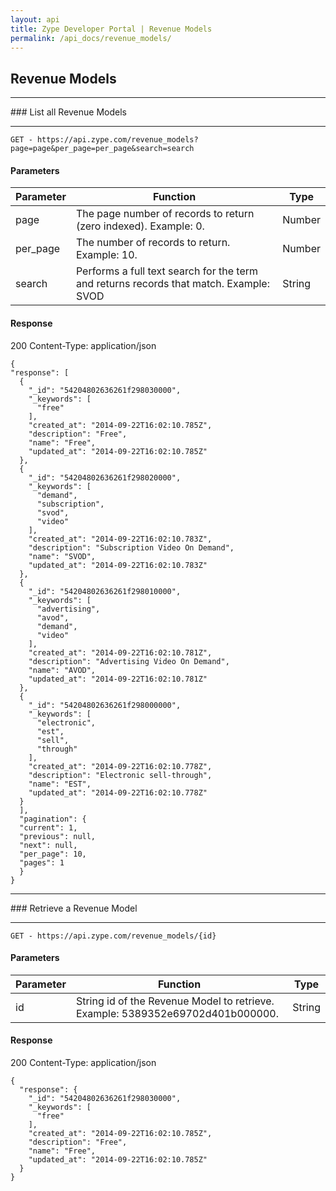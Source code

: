```yaml
---
layout: api
title: Zype Developer Portal | Revenue Models
permalink: /api_docs/revenue_models/
---
```


## Revenue Models
<hr>
### List all Revenue Models
<hr>
<pre><code>GET - https://api.zype.com/revenue_models?page=page&per_page=per_page&search=search
</code></pre>

#### Parameters

Parameter | Function | Type
--------- | -------- | ----
page | The page number of records to return (zero indexed). Example: 0. | Number
per_page | The number of records to return. Example: 10. | Number
search | Performs a full text search for the term and returns records that match. Example: SVOD | String

#### Response
200
Content-Type: application/json

<pre><code>{
"response": [
  {
    "&#95;id": "54204802636261f298030000",
    "&#95;keywords": [
      "free"
    ],
    "created_at": "2014-09-22T16:02:10.785Z",
    "description": "Free",
    "name": "Free",
    "updated_at": "2014-09-22T16:02:10.785Z"
  },
  {
    "&#95;id": "54204802636261f298020000",
    "&#95;keywords": [
      "demand",
      "subscription",
      "svod",
      "video"
    ],
    "created_at": "2014-09-22T16:02:10.783Z",
    "description": "Subscription Video On Demand",
    "name": "SVOD",
    "updated_at": "2014-09-22T16:02:10.783Z"
  },
  {
    "&#95;id": "54204802636261f298010000",
    "&#95;keywords": [
      "advertising",
      "avod",
      "demand",
      "video"
    ],
    "created_at": "2014-09-22T16:02:10.781Z",
    "description": "Advertising Video On Demand",
    "name": "AVOD",
    "updated_at": "2014-09-22T16:02:10.781Z"
  },
  {
    "&#95;id": "54204802636261f298000000",
    "&#95;keywords": [
      "electronic",
      "est",
      "sell",
      "through"
    ],
    "created_at": "2014-09-22T16:02:10.778Z",
    "description": "Electronic sell-through",
    "name": "EST",
    "updated_at": "2014-09-22T16:02:10.778Z"
  }
  ],
  "pagination": {
  "current": 1,
  "previous": null,
  "next": null,
  "per_page": 10,
  "pages": 1
  }
}
</code></pre>

<hr>
### Retrieve a Revenue Model
<hr>

<pre><code>GET - https://api.zype.com/revenue_models/{id}
</code></pre>

#### Parameters

Parameter | Function | Type
--------- | -------- | ----
id | String id of the Revenue Model to retrieve. Example: 5389352e69702d401b000000. | String

#### Response
200
Content-Type: application/json

<pre><code>{
  "response": {
    "&#95;id": "54204802636261f298030000",
    "&#95;keywords": [
      "free"
    ],
    "created_at": "2014-09-22T16:02:10.785Z",
    "description": "Free",
    "name": "Free",
    "updated_at": "2014-09-22T16:02:10.785Z"
  }
}
</code></pre>
